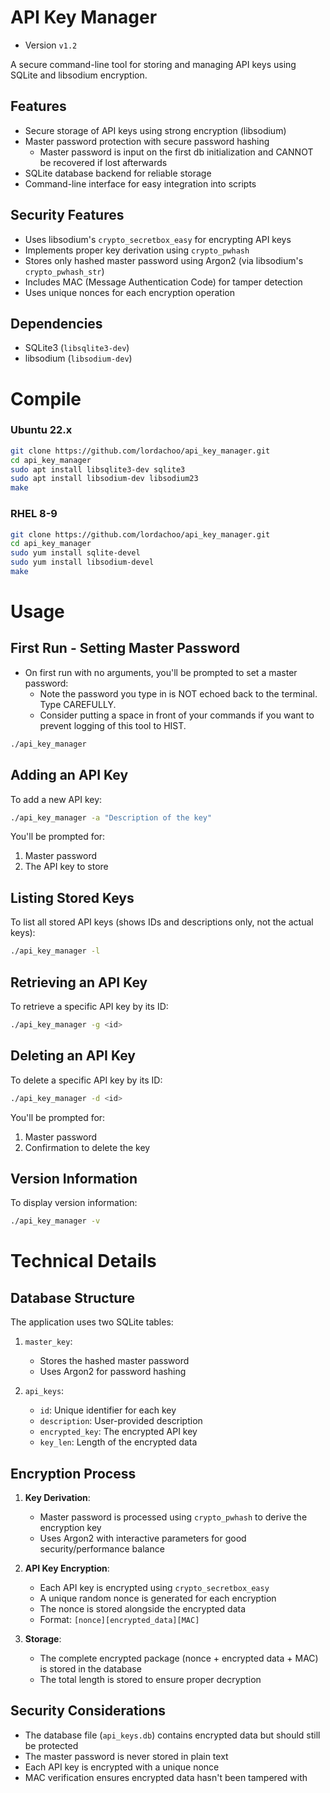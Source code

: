 # API Key Manager

- Version `v1.2`

A secure command-line tool for storing and managing API keys using SQLite and libsodium encryption.

## Features

- Secure storage of API keys using strong encryption (libsodium)
- Master password protection with secure password hashing
   - Master password is input on the first db initialization and CANNOT be recovered if lost afterwards
- SQLite database backend for reliable storage
- Command-line interface for easy integration into scripts


## Security Features

- Uses libsodium's `crypto_secretbox_easy` for encrypting API keys
- Implements proper key derivation using `crypto_pwhash`
- Stores only hashed master password using Argon2 (via libsodium's `crypto_pwhash_str`)
- Includes MAC (Message Authentication Code) for tamper detection
- Uses unique nonces for each encryption operation

## Dependencies

- SQLite3 (`libsqlite3-dev`)
- libsodium (`libsodium-dev`)

# Compile

### Ubuntu 22.x

```bash
git clone https://github.com/lordachoo/api_key_manager.git
cd api_key_manager
sudo apt install libsqlite3-dev sqlite3
sudo apt install libsodium-dev libsodium23
make
```

### RHEL 8-9

```bash
git clone https://github.com/lordachoo/api_key_manager.git
cd api_key_manager
sudo yum install sqlite-devel
sudo yum install libsodium-devel
make
```

# Usage

## First Run - Setting Master Password

- On first run with no arguments, you'll be prompted to set a master password:
   - Note the password you type in is NOT echoed back to the terminal. Type CAREFULLY.
   - Consider putting a space in front of your commands if you want to prevent logging of this tool to HIST.

```bash
./api_key_manager
```

## Adding an API Key

To add a new API key:

```bash
./api_key_manager -a "Description of the key"
```

You'll be prompted for:
1. Master password
2. The API key to store

## Listing Stored Keys

To list all stored API keys (shows IDs and descriptions only, not the actual keys):

```bash
./api_key_manager -l
```

## Retrieving an API Key

To retrieve a specific API key by its ID:

```bash
./api_key_manager -g <id>
```

## Deleting an API Key

To delete a specific API key by its ID:

```bash
./api_key_manager -d <id>
```

You'll be prompted for:
1. Master password
2. Confirmation to delete the key

## Version Information

To display version information:

```bash
./api_key_manager -v
```

# Technical Details

## Database Structure

The application uses two SQLite tables:

1. `master_key`:
   - Stores the hashed master password
   - Uses Argon2 for password hashing

2. `api_keys`:
   - `id`: Unique identifier for each key
   - `description`: User-provided description
   - `encrypted_key`: The encrypted API key
   - `key_len`: Length of the encrypted data

## Encryption Process

1. **Key Derivation**:
   - Master password is processed using `crypto_pwhash` to derive the encryption key
   - Uses Argon2 with interactive parameters for good security/performance balance

2. **API Key Encryption**:
   - Each API key is encrypted using `crypto_secretbox_easy`
   - A unique random nonce is generated for each encryption
   - The nonce is stored alongside the encrypted data
   - Format: `[nonce][encrypted_data][MAC]`

3. **Storage**:
   - The complete encrypted package (nonce + encrypted data + MAC) is stored in the database
   - The total length is stored to ensure proper decryption

## Security Considerations

- The database file (`api_keys.db`) contains encrypted data but should still be protected
- The master password is never stored in plain text
- Each API key is encrypted with a unique nonce
- MAC verification ensures encrypted data hasn't been tampered with